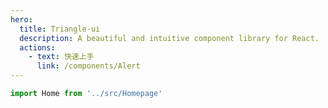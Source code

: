 ```yaml
---
hero:
  title: Triangle-ui
  description: A beautiful and intuitive component library for React.
  actions:
    - text: 快速上手
      link: /components/Alert
---
```



```jsx
import Home from '../src/Homepage'

```
